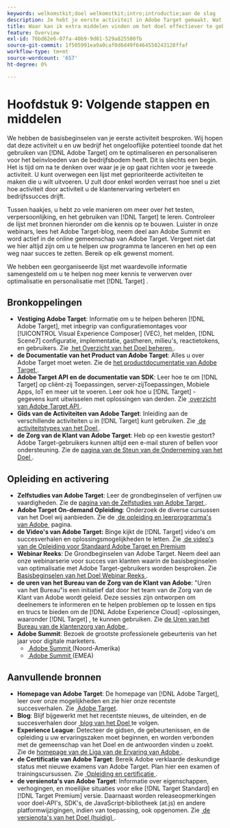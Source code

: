 ```yaml
---
keywords: welkomstkit;doel welkomstkit;intro;introductie;aan de slag
description: Je hebt je eerste activiteit in Adobe Target gemaakt. Wat nu? In dit artikel vindt u koppelingen naar aanvullende bronnen, trainingszelfstudies en 'Hoe kan ik'-video's.
title: Waar kan ik extra middelen vinden om het doel effectiever te gebruiken?
feature: Overview
exl-id: 76bd62e6-07fa-40b9-9d81-529a825500fb
source-git-commit: 1f505991ea9a0caf0d6d49f6464550243128ffaf
workflow-type: tm+mt
source-wordcount: '657'
ht-degree: 0%

---
```


# Hoofdstuk 9: Volgende stappen en middelen

We hebben de basisbeginselen van je eerste activiteit besproken. Wij hopen dat deze activiteit u en uw bedrijf het ongelooflijke potentieel toonde dat het gebruiken van [!DNL Adobe Target] om te optimaliseren en personaliseren voor het beïnvloeden van de bedrijfsbodem heeft. Dit is slechts een begin. Het is tijd om na te denken over waar je je op gaat richten voor je tweede activiteit. U kunt overwegen een lijst met geprioriteerde activiteiten te maken die u wilt uitvoeren. U zult door enkel worden verrast hoe snel u ziet hoe activiteit door activiteit u de klantenervaring verbetert en bedrijfssucces drijft.

Tussen haakjes, u hebt zo vele manieren om meer over het testen, verpersoonlijking, en het gebruiken van [!DNL Target] te leren. Controleer de lijst met bronnen hieronder om die kennis op te bouwen. Luister in onze webinars, lees het Adobe Target-blog, neem deel aan Adobe Summit en word actief in de online gemeenschap van Adobe Target. Vergeet niet dat we hier altijd zijn om u te helpen uw programma te lanceren en het op een weg naar succes te zetten. Bereik op elk gewenst moment.

We hebben een georganiseerde lijst met waardevolle informatie samengesteld om u te helpen nog meer kennis te verwerven over optimalisatie en personalisatie met [!DNL Target] .

## Bronkoppelingen

* **Vestiging Adobe Target**: Informatie om u te helpen beheren [!DNL Adobe Target], met inbegrip van configuratiemontages voor [!UICONTROL Visual Experience Composer] (VEC), het melden, [!DNL Scene7] configuratie, implementatie, gastheren, milieu&#39;s, reactietokens, en gebruikers. Zie [&#x200B; het Overzicht van het Doel beheren &#x200B;](/help/main/administrating-target/administrating-target.md).
* **de Documentatie van het Product van Adobe Target**: Alles u over Adobe Target moet weten. Zie de [&#x200B; het productdocumentatie van Adobe Target &#x200B;](https://experienceleague.adobe.com/docs/target/using/target-home.html?lang=nl-NL).
* **Adobe Target API en de documentatie van SDK**: Leer hoe te om [!DNL Target] op cliënt-zij Toepassingen, server-zijToepassingen, Mobiele Apps, IoT en meer uit te voeren. Leer ook hoe u [!DNL Target] -gegevens kunt uitwisselen met oplossingen van derden. Zie [&#x200B; overzicht van Adobe Target API &#x200B;](/help/main/api/api-overview.md).
* **Gids van de Activiteiten van Adobe Target**: Inleiding aan de verschillende activiteiten u in [!DNL Target] kunt gebruiken. Zie [&#x200B; de activiteitstypes van het Doel &#x200B;](/help/main/c-activities/target-activities-guide.md).
* **de Zorg van de Klant van Adobe Target**: Heb op een kwestie gestort? Adobe Target-gebruikers kunnen altijd een e-mail sturen of bellen voor ondersteuning. Zie de [&#x200B; pagina van de Steun van de Onderneming van het Doel &#x200B;](https://helpx.adobe.com/nl/contact/enterprise-support.ec.html#target).

## Opleiding en activering

* **Zelfstudies van Adobe Target**: Leer de grondbeginselen of verfijnen uw vaardigheden. Zie de [&#x200B; pagina van de Zelfstudies van Adobe Target &#x200B;](https://experienceleague.adobe.com/docs/target-learn/tutorials/overview.html?lang=nl-NL).
* **Adobe Target On-demand Opleiding**: Onderzoek de diverse cursussen van het Doel wij aanbieden. Zie de [&#x200B; de opleiding en leerprogramma&#39;s van Adobe &#x200B;](https://helpx.adobe.com/nl/learning.html?promoid=KAUDK) pagina.
* **de Video&#39;s van Adobe Target:** Binge kijkt de [!DNL Target] video&#39;s om succesverhalen en oplossingsmogelijkheden te letten. Zie [&#x200B; de video&#39;s van de Opleiding voor Standaard Adobe Target en Premium &#x200B;](/help/main/c-intro/target-standard-premium-training-videos.md)
* **Webinar Reeks**: De Grondbeginselen van Adobe Target. Neem deel aan onze webinarserie voor succes van klanten waarin de basisbeginselen van optimalisatie met Adobe Target-gebruikers worden besproken. Zie [&#x200B; Basisbeginselen van het Doel Webinar Reeks &#x200B;](/help/main/cmp-resources-and-contact-information.md#concept_11902FAC95C64479AABE020557A7EEE4).
* **de uren van het Bureau van de Zorg van de Klant van Adobe**: &quot;Uren van het Bureau&quot;is een initiatief dat door het team van de Zorg van de Klant van Adobe wordt geleid. Deze sessies zijn ontworpen om deelnemers te informeren en te helpen problemen op te lossen en tips en trucs te bieden om de [!DNL Adobe Experience Cloud] -oplossingen, waaronder [!DNL Target] , te kunnen gebruiken. Zie [&#x200B; de Uren van het Bureau van de klantenzorg van Adobe &#x200B;](/help/main/cmp-resources-and-contact-information.md#concept_58EA30379D3B48C4848BA2A8C464A5B7).
* **Adobe Summit**: Bezoek de grootste professionele gebeurtenis van het jaar voor digitale marketers.
   * [&#x200B; Adobe Summit &#x200B;](https://summit.adobe.com/na/) (Noord-Amerika)
   * [&#x200B; Adobe Summit &#x200B;](https://summit-emea.adobe.com/emea/) (EMEA)

## Aanvullende bronnen

* **Homepage van Adobe Target**: De homepage van [!DNL Adobe Target], leer over onze mogelijkheden en zie hier onze recentste succesverhalen. Zie [&#x200B; Adobe Target &#x200B;](https://www.adobe.com/marketing/target.html).
* **Blog**: Blijf bijgewerkt met het recentste nieuws, de uiteinden, en de succesverhalen door [&#x200B; blog van het Doel &#x200B;](https://blog.adobe.com/en/topics/target) te volgen.
* **Experience League**: Detecteer de gidsen, de gebeurtenissen, en de opleiding u uw ervaringszaken moet beginnen, en worden verbonden met de gemeenschap van het Doel en de antwoorden vinden u zoekt. Zie de [&#x200B; homepage van de Liga van de Ervaring van Adobe &#x200B;](https://experienceleague.adobe.com/nl#home).
* **de Certificatie van Adobe Target**: Bereik Adobe verklaarde deskundige status met nieuwe examens van Adobe Target. Plan hier een examen of trainingscursussen. Zie [&#x200B; Opleiding en certificatie &#x200B;](/help/main/c-intro/training-and-certification.md).
* **de versienota&#39;s van Adobe Target**: Informatie over eigenschappen, verhogingen, en moeilijke situaties voor elke [!DNL Target Standard] en [!DNL Target Premium] versie. Daarnaast worden releaseopmerkingen voor doel-API&#39;s, SDK&#39;s, de JavaScript-bibliotheek (at.js) en andere platformwijzigingen, indien van toepassing, ook opgenomen. Zie [&#x200B; de versienota&#39;s van het Doel (huidig) &#x200B;](/help/main/r-release-notes/release-notes.md).
